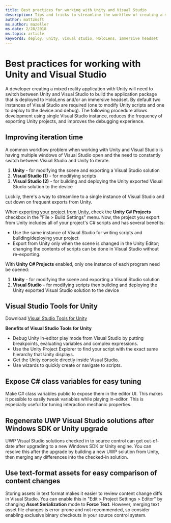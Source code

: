 ```yaml
---
title: Best practices for working with Unity and Visual Studio
description: Tips and tricks to streamline the workflow of creating a mixed reality application with Unity and Visual Studio.
author: mattzmsft
ms.author: mazeller
ms.date: 2/28/2018
ms.topic: article
keywords: deploy, unity, visual studio, HoloLens, immersive headset
---
```




# Best practices for working with Unity and Visual Studio

A developer creating a mixed reality application with Unity will need to switch between Unity and Visual Studio to build the application package that is deployed to HoloLens and/or an immersive headset. By default two instances of Visual Studio are required (one to modify Unity scripts and one to deploy to the device and debug). The following procedure allows development using single Visual Studio instance, reduces the frequency of exporting Unity projects, and improves the debugging experience.

## Improving iteration time

A common workflow problem when working with Unity and Visual Studio is having multiple windows of Visual Studio open and the need to constantly switch between Visual Studio and Unity to iterate.
1. **Unity** - for modifying the scene and exporting a Visual Studio solution
2. **Visual Studio (1)** - for modifying scripts
3. **Visual Studio (2)** - for building and deploying the Unity exported Visual Studio solution to the device

Luckily, there's a way to streamline to a single instance of Visual Studio and cut down on frequent exports from Unity.

When [exporting your project from Unity](exporting-and-building-a-unity-visual-studio-solution.md), check the **Unity C# Projects** checkbox in the "File > Build Settings" menu. Now, the project you export from Unity includes all of your project's C# scripts and has several benefits:
* Use the same instance of Visual Studio for writing scripts and building/deploying your project
* Export from Unity only when the scene is changed in the Unity Editor; changing the contents of scripts can be done in Visual Studio without re-exporting.

With **Unity C# Projects** enabled, only one instance of each program need be opened:
1. **Unity** - for modifying the scene and exporting a Visual Studio solution
2. **Visual Studio** - for modifying scripts then building and deploying the Unity exported Visual Studio solution to the device

## Visual Studio Tools for Unity

Download [Visual Studio Tools for Unity](https://visualstudiogallery.msdn.microsoft.com/8d26236e-4a64-4d64-8486-7df95156aba9)

**Benefits of Visual Studio Tools for Unity**
* Debug Unity in-editor play mode from Visual Studio by putting breakpoints, evaluating variables and complex expressions.
* Use the Unity Project Explorer to find your script with the exact same hierarchy that Unity displays.
* Get the Unity console directly inside Visual Studio.
* Use wizards to quickly create or navigate to scripts.

## Expose C# class variables for easy tuning

Make C# class variables public to expose them in the editor UI. This makes it possible to easily tweak variables while playing in-editor. This is especially useful for tuning interaction mechanic properties.

## Regenerate UWP Visual Studio solutions after Windows SDK or Unity upgrade

UWP Visual Studio solutions checked in to source control can get out-of-date after upgrading to a new Windows SDK or Unity engine. You can resolve this after the upgrade by building a new UWP solution from Unity, then merging any differences into the checked-in solution.

## Use text-format assets for easy comparison of content changes

Storing assets in text format makes it easier to review content change diffs in Visual Studio. You can enable this in "Edit > Project Settings > Editor" by changing **Asset Serialization** mode to **Force Text**. However, merging text asset file changes is error-prone and not recommended, so consider enabling exclusive binary checkouts in your source control system.
